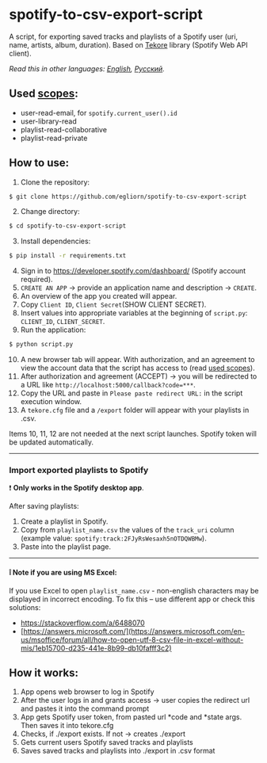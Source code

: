 # spotify-to-csv-export-script
A script, for exporting saved tracks and playlists of a Spotify user (uri, name, artists, album, duration).
Based on [Tekore](https://github.com/felix-hilden/tekore) library (Spotify Web API client).

*Read this in other languages: [English](README.md), [Русский](README.ru.md).*

## Used [scopes](https://developer.spotify.com/documentation/general/guides/authorization/scopes/):
- user-read-email, for ```spotify.current_user().id```
- user-library-read 
- playlist-read-collaborative 
- playlist-read-private

## How to use:
1. Clone the repository:
~~~bash
$ git clone https://github.com/egliorn/spotify-to-csv-export-script
~~~
2. Change directory:
~~~bash
$ cd spotify-to-csv-export-script
~~~
3. Install dependencies:
~~~bash
$ pip install -r requirements.txt
~~~
4. Sign in to https://developer.spotify.com/dashboard/ (Spotify account required).
5. `CREATE AN APP` -> provide an application name and description -> `CREATE`.
6. An overview of the app you created will appear.
7. Copy `Client ID`, `Client Secret`(SHOW CLIENT SECRET).
8. Insert values into appropriate variables at the beginning of `script.py`: `CLIENT_ID`, `CLIENT_SECRET`.
9. Run the application:
~~~bash
$ python script.py
~~~
10. A new browser tab will appear. With authorization, and an agreement to view the account data that the script has access to (read [used scopes](#spotify-to-csv-export-script)).
11. After authorization and agreement (ACCEPT) -> you will be redirected to a URL like `http://localhost:5000/callback?code=***`.
12. Copy the URL and paste in `Please paste redirect URL:` in the script execution window.
13. A `tekore.cfg` file and a `/export` folder will appear with your playlists in .csv.

Items 10, 11, 12 are not needed at the next script launches. Spotify token will be updated automatically.

____
### Import exported playlists to Spotify
:exclamation: **Only works in the Spotify desktop app**.

After saving playlists:
1. Create a playlist in Spotify.
2. Copy from `playlist_name.csv` the values of the `track_uri` column
(example value: `spotify:track:2FJyRsWesaxh5nOTDQWBMw`).
3. Paste into the playlist page.

____
#### :grey_exclamation: Note if you are using MS Excel:
If you use Excel to open `playlist_name.csv` - non-english characters may be displayed in incorrect encoding.
To fix this – use different app or check this solutions:
- https://stackoverflow.com/a/6488070
- [https://answers.microsoft.com/](https://answers.microsoft.com/en-us/msoffice/forum/all/how-to-open-utf-8-csv-file-in-excel-without-mis/1eb15700-d235-441e-8b99-db10fafff3c2)

## How it works:
1. App opens web browser to log in Spotify
2. After the user logs in and grants access -> user copies the redirect url and pastes it into the command prompt
3. App gets Spotify user token, from pasted url *code and *state args. Then saves it into tekore.cfg
4. Checks, if ./export exists. If not -> creates ./export
5. Gets current users Spotify saved tracks and playlists
6. Saves saved tracks and playlists into ./export in .csv format
